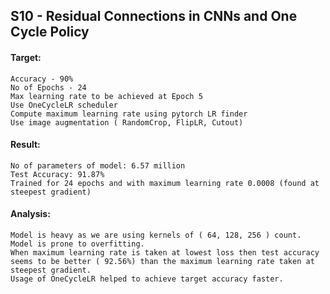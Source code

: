 ## S10 - Residual Connections in CNNs and One Cycle Policy

#### Target:
    Accuracy - 90%
    No of Epochs - 24
    Max learning rate to be achieved at Epoch 5
    Use OneCycleLR scheduler
    Compute maximum learning rate using pytorch LR finder
    Use image augmentation ( RandomCrop, FlipLR, Cutout)

#### Result:
    No of parameters of model: 6.57 million
    Test Accuracy: 91.87%
    Trained for 24 epochs and with maximum learning rate 0.0008 (found at steepest gradient)

#### Analysis:

    Model is heavy as we are using kernels of ( 64, 128, 256 ) count. 
    Model is prone to overfitting.
    When maximum learning rate is taken at lowest loss then test accuracy seems to be better ( 92.56%) than the maximum learning rate taken at steepest gradient.
    Usage of OneCycleLR helped to achieve target accuracy faster.

